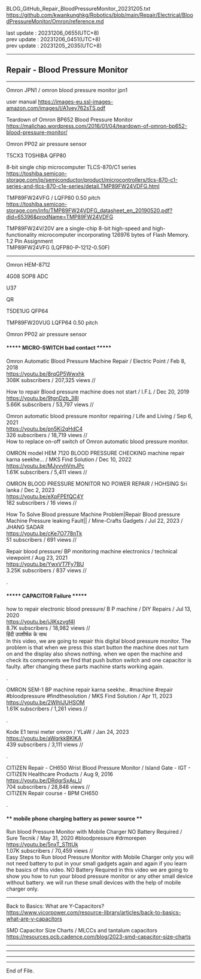   
BLOG_GitHub_Repair_BloodPressureMonitor_20231205.txt  
  https://github.com/kwankunghkg/Robotics/blob/main/Repair/Electrical/BloodPressureMonitor/Omron/reference.md  
  
last update : 20231206_0655(UTC+8)  
prev update : 20231206_0451(UTC+8)  
prev update : 20231205_2035(UTC+8)  
  
--------------------------------------------------  
  
## Repair - Blood Pressure Monitor  
  
--------------------------------------------------  
  
Omron JPN1 / omron blood pressure monitor jpn1  
  
user manual 
  https://images-eu.ssl-images-amazon.com/images/I/A1vey762sTS.pdf  
  
Teardown of Omron BP652 Blood Pressure Monitor  
  https://malichao.wordpress.com/2016/01/04/teardown-of-omron-bp652-blood-pressure-monitor/  
  
Omron PP02  air pressure sensor  
  
T5CX3 TOSHIBA QFP80  
  
8-bit single chip microcomputer TLCS-870/C1 series  
  https://toshiba.semicon-storage.com/jp/semiconductor/product/microcontrollers/tlcs-870-c1-series-and-tlcs-870-c1e-series/detail.TMP89FW24VDFG.html  
  
TMP89FW24VFG / LQFP80 0.50 pitch  
  https://toshiba.semicon-storage.com/info/TMP89FW24VDFG_datasheet_en_20190520.pdf?did=65396&prodName=TMP89FW24VDFG  
  
  TMP89FW24V/20V are a single-chip 8-bit high-speed and high-functionality microcomputer incorporating 126976 bytes of Flash Memory.
  1.2 Pin Assignment  
  TMP89FW24VFG (LQFP80-P-1212-0.50F)  
  
  
  
  
  
  
  
--------------------------------------------------  
  
Omron HEM-8712  
  
4G08 SOP8 ADC  
  
U37   
  
QR  
  
T5DE1UG QFP64   
  
TMP89FW20VUG LQFP64 0.50 pitch  
  
  
  
Omron PP02  air pressure sensor  
  
  
#### ***** MICRO-SWITCH bad contact *****  
  
  
Omron Automatic Blood Pressure Machine Repair / Electric Point /  Feb 8, 2018  
  https://youtu.be/8rqGP5Wwxhk  
  308K subscribers / 207,325 views  //   
  
  
How to repair Blood pressure machine does not start / I.F.L /  Dec 20, 2019  
  https://youtu.be/9tgnDzb_38I  
5.66K subscribers / 53,797 views  //   
  
  
Omron automatic blood pressure monitor repairing / Life and Living /  Sep 6, 2021  
  https://youtu.be/pn5Ki2qHdC4  
326 subscribers / 18,719 views  //   
How to replace on-off switch of Omron automatic blood pressure monitor.  
  
  
OMRON model HEM 7120 BLOOD PRESSURE CHECKING machine repair karna seekhe... / MKS Find Solution /  Dec 10, 2022  
  https://youtu.be/MJvvvhVmJPc  
1.61K subscribers / 5,411 views  //   
  
  
OMRON BLOOD PRESSURE MONITOR NO POWER REPAIR / HOHSING Sri lanka / Dec 2, 2023  
  https://youtu.be/eXpFPEfQC4Y  
182 subscribers / 16 views  //   
  
  
How To Solve Blood pressure Machine Problem|Repair Blood pressure Machine Pressure leaking Fault|| / Mine-Crafts Gadgets /  Jul 22, 2023 / JHANG SADAR  
  https://youtu.be/cKe7O778nTk  
51 subscribers / 691 views  //   
  
  
Repair blood pressure/ BP monitoring machine electronics / technical viewpoint /  Aug 23, 2021  
  https://youtu.be/YwxVT7Fy7BU  
3.25K subscribers / 837 views  //   
  
  
.  
  
  
  
#### ***** CAPACITOR Failure *****  
  
how to repair electronic blood pressure/ B P machine / DIY Repairs /  Jul 13, 2020  
  https://youtu.be/jJIKszvgf4I  
8.7K subscribers / 18,982 views  //   
हिंदी उपशीर्षक के साथ  
In this video, we are going to repair this digital blood pressure monitor. The problem is that when we press this start button the machine does not turn on and the display also shows nothing. when we open the machine and check its components we find that push button switch and one capacitor is faulty. after changing these parts machine starts working again.    
  
  
  
.  
  
OMRON SEM-1 BP machine repair karna seekhe.. #machine #repair #bloodpressure #findthesolution / MKS Find Solution /  Apr 11, 2023  
  https://youtu.be/2WIhIJUHSOM  
1.61K subscribers / 1,261 views  //  
  
.  
  
  
  
  
Kode E1 tensi meter omron / YLaW / Jan 24, 2023  
  https://youtu.be/aWqrkkBKlKA  
439 subscribers / 3,111 views  //  
  
.  
  
CITIZEN Repair - CH650 Wrist Blood Pressure Monitor / Island Gate - IGT - CITIZEN Healthcare Products /  Aug 9, 2016  
  https://youtu.be/DRdgrSxAu_U  
704 subscribers / 28,848 views  //  
CITIZEN Repair course - BPM CH650  
  
.  
  
  
  
  
  
#### ** mobile phone charging battery as power source **  
  
Run blood Pressure Monitor with Mobile Charger NO Battery Required / Sure Tecnik /  May 31, 2020  #bloodpressure #drmorepen  
  https://youtu.be/5nxT_STttUk  
1.07K subscribers / 70,459 views  //   
Easy Steps to Run blood Pressure Monitor with Mobile Charger only you will not need battery to put in your small gadgets again and again if you learn the basics of this video. NO Battery Required in this video we are going to show you how to run your blood pressure monitor or any other small device without battery. we will run these small devices with the help of mobile charger only.  
  
  
  
--------------------------------------------------  
  
Back to Basics: What are Y-Capacitors?  
  https://www.vicorpower.com/resource-library/articles/back-to-basics-what-are-y-capacitors  
  
  
SMD Capacitor Size Charts / MLCCs and tantalum capacitors  
  https://resources.pcb.cadence.com/blog/2023-smd-capacitor-size-charts  
  
  
----  
  
  
  
----  
  
  
  
----  
  
  
  
----  
End of File.  
